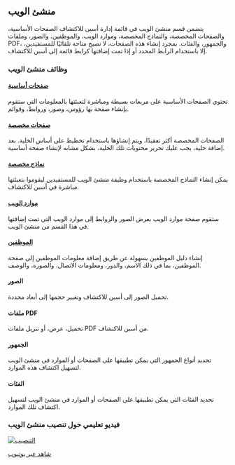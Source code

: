 ## منشئ الويب

يتضمن قسم منشئ الويب في قائمة إدارة أسبن للاكتشاف الصفحات الأساسية، والصفحات المخصصة، والنماذج المخصصة، وموارد الويب، والموظفين، والصور، وملفات PDF، والجمهور، والفئات. بمجرد إنشاء هذه الصفحات، لا تصبح متاحة تلقائيًا للمستفيدين، إلا باستخدام الرابط المحدد أو إذا تمت إضافتها كرابط قائمة إلى أسبن للاكتشاف.

### وظائف منشئ الويب

#### [صفحات أساسية](/Admin/HelpManual?page=Web-Builder_Basic-Pages)
تحتوي الصفحات الأساسية على مربعات بسيطة ومباشرة لتعبئتها بالمعلومات التي ستقوم بإنشاء صفحة بها رؤوس، وصور، وروابط، وقوائم.
#### [صفحات مخصصة](/Admin/HelpManual?page=Web-Builder_Custom-Pages)
الصفحات المخصصة أكثر تعقيدًا، ويتم إنشاؤها باستخدام تخطيط على أساس الخلية. بعد إضافة خلية، يجب عليك تحرير محتويات تلك الخلية، بشكل مشابه لإنشاء صفحة أساسية.
#### [نماذج مخصصة](/Admin/HelpManual?page=Web-Builder_Custom-Forms)
يمكن إنشاء النماذج المخصصة باستخدام وظيفة منشئ الويب للمستفيدين ليقوموا بتعبئتها مباشرة في أسبن للاكتشاف.
#### [موارد الويب](/Admin/HelpManual?page=Web-Builder_Web-Resources)
ستقوم صفحة موارد الويب بعرض الصور والروابط إلى موارد الويب التي تمت إضافتها في هذا القسم من منشئ الويب.
#### [الموظفين](/Admin/HelpManual?page=Web-Builder_Staff-Members)
إنشاء دليل الموظفين بسهولة عن طريق إضافة معلومات الموظفين إلى صفحة الموظفين، بما في ذلك الاسم، والدور، ومعلومات الاتصال، والصورة، والوصف.
#### الصور
تحميل الصور إلى أسبن للاكتشاف وتغيير حجمها إلى أبعاد محددة.
#### ملفات PDF
تحميل، عرض، أو تنزيل ملفات PDF من أسبن للاكتشاف.
#### الجمهور
تحديد أنواع الجمهور التي يمكن تطبيقها على الصفحات أو الموارد في منشئ الويب لتسهيل اكتشاف هذه الموارد. 
#### الفئات
تحديد الفئات التي يمكن تطبيقها على الصفحات أو الموارد في منشئ الويب لتسهيل اكتشاف تلك الموارد.

### فيديو تعليمي حول تنصيب منشئ الويب

[![التنصيب](/manual/images/web-builder_set-up.jpg)](https://youtu.be/Io1Nl-B_nVY)

[شاهد عبر يوتيوب](https://youtu.be/Io1Nl-B_nVY)
